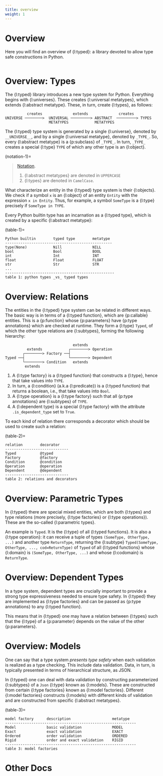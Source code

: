 ```yaml
---
title: overview
weight: 1
---
```


# Overview

Here you will find an overview of {l:typed}: a library devoted to allow type safe constructions in Python.

```{toc}
```

# Overview: Types

The {l:typed} library introduces a new type system for Python. Everything begins with {l:universes}. These creates {l:universal metatypes}, which extends {l:abstract metatype}. These, in turn, create {l:types}, as follows:

```
          creates              extends              creates
UNIVERSE ────────>  UNIVERSAL ─────────> ABSTRACT  ─────────> TYPES
                    METATYPES            METATYPES
```

The {l:typed} type system is generated by a single {l:universe}, denoted by `__UNIVERSE__`, and by a single {l:universal metatype}, denoted by `_TYPE_`. So, every {l:abstract metatype} is a {p:subclass} of `_TYPE_`. In turn, `_TYPE_` creates a special {l:type} `TYPE` of which any other type is an {l:object}.

(notation-1)=
> [Notation](#notation-1). 
> 1. {l:abstract metatypes} are denoted in `UPPERCASE`
> 2. {l:types} are denoted in `CamelCase`.

What characterize an entity in the {l:typed} type system is their {l:objects}. We check if a symbol `x` is an {l:object} of an entity `Entity` with the expression `x in Entity`. Thus, for example, a symbol `SomeType`  is a {l:type} precisely if `SomeType in TYPE`.

Every Python builtin type has an incarnation as a {l:typed type}, which is created by a specific {l:abstract metatype}:

(table-1)=
```
Python builtin        typed type        metatype
-------------------------------------------------
type(None)            Nill              NILL
bool                  Bool              BOOL
int                   Int               INT
float                 Float             FLOAT
str                   Str               STR
...
--------------------------------------------------
table 1: python types _vs_ typed types
```

# Overview: Relations

The entities in the {l:typed} type system can be related in different ways. The basic way is in terms of a {l:typed function}, which are {p:callable} entities. This is a {p:function} whose {p:parameters} have {p:type annotations} which are checked at runtime. They form a {l:type} `Typed`, of which the other type relations are {l:subtypes}, forming the following hierarchy:

```
                               extends
          extends            ┌────────> Operation
        ┌────────> Factory ──┤
Typed ──┤                    └────────> Dependent
        └────────> Condition   extends
         extends
```

1. A {l:type factory} is a {l:typed function} that constructs a {l:type}, hence that take values into `TYPE`.
2. In turn, a {l:condition} (a.k.a {l:predicate}) is a {l:typed function} that returns a boolean, i.e., that take values into `Bool`.
3. A {l:type operation} is a {l:type factory} such that all {p:type annotations} are {l:subtypes} of `TYPE`.
4. A {l:dependent type} is a special {l:type factory} with the attribute `.is_dependent_type` set to `True`.

To each kind of relation there corresponds a decorator which should be used to create such a relation:

(table-2)=
```
relation        decorator 
-----------------------------
Typed           @typed
Factory         @factory
Condition       @condition
Operation       @operation
Dependent       @dependent
-----------------------------
table 2: relations and decorators
```

# Overview: Parametric Types

In {l:typed} there are special mixed entities, which are both {l:types} and type relations (more precisely, {l:type factories} or {l:type operations}). These are the so-called {l:parametric types}.

An example is `Typed`. It is the {l:type} of all {l:typed functions}. It is also a {l:type operation}: it can receive a tuple of types `(SomeType, OtherType, ...)` and another type `ReturnType`, returning the {l:subtype} `Typed(SomeType, OtherType, ..., cod=ReturnType)` of `Typed` of all {l:typed functions} whose {l:domain} is  `(SomeType, OtherType, ...)` and whose {l:codomain} is `ReturnType`.

# Overview: Dependent Types

In a type system, dependent types are crucially important to provide a strong type expressiveness needed to ensure type safety. In {l:typed} they are implemented as {l:type factories} and can be passed as {p:type annotations} to any {l:typed function}.

This means that in {l:typed} one may have a relation between {l:types} such that the {l:type} of a {p:parameter} depends on the value of the other {p:parameters}.

# Overview: Models

One can say that a type system _presents type safety_ when each validation is realized as a type checking. This include data validation. Data, in turn, is typically presented in terms of hierarchical structure, as JSON.  

In {l:typed} one can deal with data validation by constructing parameterized {l:subtypes} of a `Json` {l:type} known as {l:models}. These are constructed from certain {l:type factories} known as {l:model factories}. Different {l:model factories} constructs {l:models} with different kinds of validation and are constructed from specific {l:abstract metatypes}.

(table-3)=
```
model factory      description                   metatype   
------------------------------------------------------------
Model              basic validation              MODEL
Exact              exact validation              EXACT
Ordered            order validation              ORDERED
Rigid              order and exact validation    RIGID
------------------------------------------------------------
table 3: model factories
```

# Other Docs

```{toc-dir}
```
